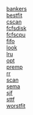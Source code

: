 [bankers](https://raw.githubusercontent.com/ParthBBhut10/SF_Pracs/master/bankers.py)<br>
[bestfit](https://raw.githubusercontent.com/ParthBBhut10/SF_Pracs/master/bestfit.py)<br>
[cscan](https://raw.githubusercontent.com/ParthBBhut10/SF_Pracs/master/cscan.py)<br>
[fcfsdisk](https://raw.githubusercontent.com/ParthBBhut10/SF_Pracs/master/fcfs.py)<br>
[fcfscpu](https://raw.githubusercontent.com/ParthBBhut10/SF_Pracs/master/fcfscpu.py)<br>
[fifo](https://raw.githubusercontent.com/ParthBBhut10/SF_Pracs/master/fifo.py)<br>
[look](https://raw.githubusercontent.com/ParthBBhut10/SF_Pracs/master/look.py)<br>
[lru](https://raw.githubusercontent.com/ParthBBhut10/SF_Pracs/master/lru.py)<br>
[opt](https://raw.githubusercontent.com/ParthBBhut10/SF_Pracs/master/opt.py)<br>
[premp](https://raw.githubusercontent.com/ParthBBhut10/SF_Pracs/master/prempsch.py)<br>
[rr](https://raw.githubusercontent.com/ParthBBhut10/SF_Pracs/master/rr.py)<br>
[scan](https://raw.githubusercontent.com/ParthBBhut10/SF_Pracs/master/scan.py)<br>
[sema](https://raw.githubusercontent.com/ParthBBhut10/SF_Pracs/master/semaphore.c)<br>
[sjf](https://raw.githubusercontent.com/ParthBBhut10/SF_Pracs/master/sjfcpu.py)<br>
[sttf](https://raw.githubusercontent.com/ParthBBhut10/SF_Pracs/master/sstf.py)<br>
[worstfit](https://raw.githubusercontent.com/ParthBBhut10/SF_Pracs/master/worstfit.py)
